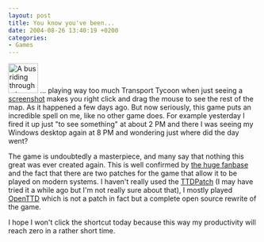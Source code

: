 ```yaml
---
layout: post
title: You know you've been...
date: 2004-08-26 13:40:19 +0200
categories:
- Games
---
```

<img src="http://www.rusiczki.net/blog/blogpics/openttd_kitsch_transports_26th_april_2006-thumb.gif" width="60" height="60" border="0" alt="A bus riding through a town in Transport Tycoon" class="postimage" /> ... playing way too much Transport Tycoon when just seeing a <a href="http://www.rusiczki.net/blog/blogpics/openttd_kitsch_transports_26th_april_2006.php" onclick="window.open('http://www.rusiczki.net/blog/blogpics/openttd_kitsch_transports_26th_april_2006.php','popup','width=1024,height=768,scrollbars=no,resizable=no,toolbar=no,directories=no,location=no,menubar=no,status=no,left=0,top=0'); return false">screenshot</a> makes you right click and drag the mouse to see the rest of the map. As it happened a few days ago. But now seriously, this game puts an incredible spell on me, like no other game does. For example yesterday I fired it up just "to see something" at about 2 PM and there I was seeing my Windows desktop again at 8 PM and wondering just where did the day went?

The game is undoubtedly a masterpiece, and many say that nothing this great was ever created again. This is well confirmed by <a href="http://www.tt-forums.net/index.php" title="Transport Tycoon Forums">the huge fanbase</a> and the fact that there are two patches for the game that allow it to be played on modern systems. I haven't really used the <a href="http://www.ttdpatch.net/">TTDPatch</a> (I may have tried it a while ago but I'm not really sure about that), I mostly played <a href="http://www.openttd.com">OpenTTD</a> which is not a patch in fact but a complete open source rewrite of the game.

I hope I won't click the shortcut today because this way my productivity will reach zero in a rather short time.

